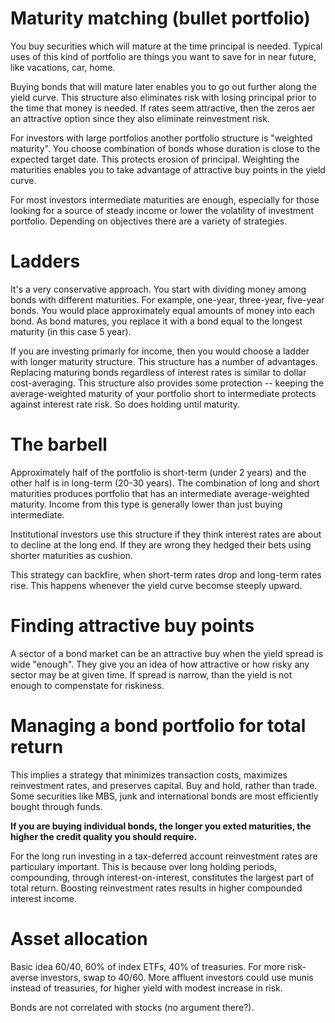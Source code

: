 # Maturity matching (bullet portfolio)
You buy securities which will mature at the time principal is needed. Typical uses of this
kind of portfolio are things you want to save for in near future, like vacations, car, home.

Buying bonds that will mature later enables you to go out further along the yield curve.
This structure also eliminates risk with losing principal prior to the time that money is needed.
If rates seem attractive, then the zeros aer an attractive option since they also eliminate
reinvestment risk.

For investors with large portfolios another portfolio structure is "weighted maturity".
You choose combination of bonds whose duration is close to the expected target date.
This protects erosion of principal. Weighting the maturities enables you to take advantage
of attractive buy points in the yield curve.

For most investors intermediate maturities are enough, especially for those looking for a source
of steady income or lower the volatility of investment portfolio. Depending on objectives there
are a variety of strategies.

# Ladders
It's a very conservative approach. You start with dividing money among bonds with different maturities.
For example, one-year, three-year, five-year bonds. You would place approximately equal amounts of money
into each bond. As bond matures, you replace it with a bond equal to the longest maturity (in this case 5 year).

If you are investing primarly for income, then you would choose a ladder with longer maturity structure.
This structure has a number of advantages. Replacing maturing bonds regardless of interest rates is similar
to dollar cost-averaging. This structure also provides some protection -- keeping the average-weighted maturity
of your portfolio short to intermediate protects against interest rate risk. So does holding until maturity.

# The barbell
Approximately half of the portfolio is short-term (under 2 years) and the other half is in long-term (20-30 years).
The combination of long and short maturities produces portfolio that has an intermediate average-weighted maturity.
Income from this type is generally lower than just buying intermediate.

Institutional investors use this structure if they think interest rates are about to decline at the long end. If
they are wrong they hedged their bets using shorter maturities as cushion.

This strategy can backfire, when short-term rates drop and long-term rates rise. This happens whenever the yield
curve becomse steeply upward.

# Finding attractive buy points
A sector of a bond market can be an attractive buy when the yield spread is wide "enough". They give you an idea
of how attractive or how risky any sector may be at given time. If spread is narrow, than the yield is not enough
to compenstate for riskiness.

# Managing a bond portfolio for total return
This implies a strategy that minimizes transaction costs, maximizes reinvestment rates, and preserves capital.
Buy and hold, rather than trade. Some securities like MBS, junk and international bonds are most efficiently 
bought through funds.

**If you are buying individual bonds, the longer you exted maturities, the higher the credit quality you should require.** 

For the long run investing in a tax-deferred account reinvestment rates are particulary important. This is because over
long holding periods, compounding, through interest-on-interest, constitutes the largest part of total return. Boosting
reinvestment rates results in higher compounded interest income.

# Asset allocation
Basic idea 60/40, 60% of index ETFs, 40% of treasuries. For more risk-averse investors, swap to 40/60.
More affluent investors could use munis instead of treasuries, for higher yield with modest increase
in risk.

Bonds are not correlated with stocks (no argument there?).